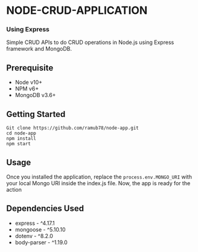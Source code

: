 # NODE-CRUD-APPLICATION

### Using Express

Simple CRUD APIs to do CRUD operations in Node.js using Express framework and MongoDB.

## Prerequisite

- Node v10+
- NPM v6+
- MongoDB v3.6+

## Getting Started

```
Git clone https://github.com/ramub78/node-app.git
cd node-app
npm install
npm start
```

## Usage

Once you installed the application, replace the `process.env.MONGO_URI` with your local Mongo URI inside the index.js file. Now, the app is ready for the action

## Dependencies Used

- express - ^4.17.1
- mongoose - ^5.10.10
- dotenv - ^8.2.0
- body-parser - ^1.19.0
